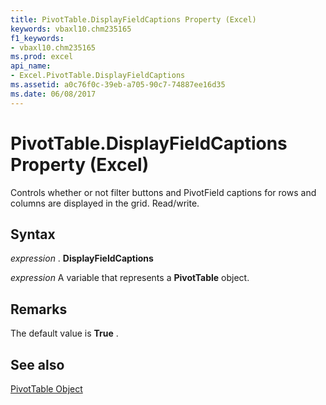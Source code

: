 ```yaml
---
title: PivotTable.DisplayFieldCaptions Property (Excel)
keywords: vbaxl10.chm235165
f1_keywords:
- vbaxl10.chm235165
ms.prod: excel
api_name:
- Excel.PivotTable.DisplayFieldCaptions
ms.assetid: a0c76f0c-39eb-a705-90c7-74887ee16d35
ms.date: 06/08/2017
---
```



# PivotTable.DisplayFieldCaptions Property (Excel)

Controls whether or not filter buttons and PivotField captions for rows and columns are displayed in the grid. Read/write.


## Syntax

 _expression_ . **DisplayFieldCaptions**

 _expression_ A variable that represents a **PivotTable** object.


## Remarks

The default value is  **True** .


## See also


[PivotTable Object](Excel.PivotTable.md)

